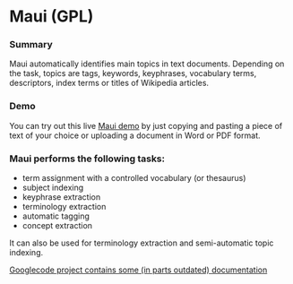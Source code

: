 # Maui (GPL)

### Summary
Maui automatically identifies main topics in text documents. Depending on the task, topics are tags, keywords, keyphrases, vocabulary terms, descriptors, index terms or titles of Wikipedia articles.

### Demo
You can try out this live [Maui demo](http://maui-indexer.appspot.com/) by just copying and pasting a piece of text of your choice or uploading a document in Word or PDF format.

### Maui performs the following tasks:

* term assignment with a controlled vocabulary (or thesaurus)
* subject indexing
* keyphrase extraction
* terminology extraction
* automatic tagging
* concept extraction

It can also be used for terminology extraction and semi-automatic topic indexing.

[Googlecode project contains some (in parts outdated) documentation](https://code.google.com/p/maui-indexer/)
